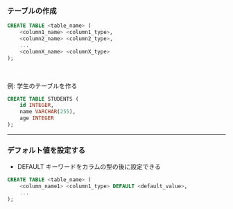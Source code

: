 ### テーブルの作成

```sql
CREATE TABLE <table_name> (
    <column1_name> <column1_type>,
    <column2_name> <column2_type>,
    ...
    <columnX_name> <columnX_type>
);
```

<br>

例: 学生のテーブルを作る
```sql
CREATE TABLE STUDENTS (
    id INTEGER,
    name VARCHAR(255),
    age INTEGER
);
```

---

### デフォルト値を設定する

- DEFAULT キーワードをカラムの型の後に設定できる

```sql
CREATE TABLE <table_name> (
    <column_name1> <column1_type> DEFAULT <default_value>,
    ...
);
```